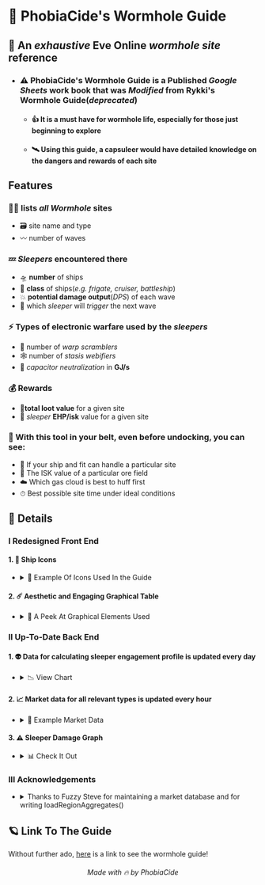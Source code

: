 # 💋 PhobiaCide's Wormhole Guide

## 🌌 An *exhaustive* **Eve Online** *wormhole site* **reference**
  - ### ⚠️ PhobiaCide's Wormhole Guide is a **Published** *Google Sheets* **work book** that was *Modified* from **Rykki's Wormhole Guide**(*deprecated*)
    - #### 👍 It is a **must have** for wormhole life, especially for those just **beginning to explore**
    - #### 🛰 Using this guide, a capsuleer would have detailed knowledge on the dangers and rewards of each site

## Features

### 👨‍🚀 lists *all Wormhole* sites
  - 🗃️ site name and type
  - 〰️ number of waves
### 💤 *Sleepers* encountered there
  - 🛸 **number** of ships
  - 🦀 **class** of ships(*e.g. frigate, cruiser, battleship*)
  - 💥 **potential damage output**(*DPS*) of each wave
  - 🔫 which *sleeper* will *trigger* the next wave
### ⚡ Types of electronic warfare used by the *sleepers* 
  - 🍳 number of *warp scramblers*
  - 🕸️ number of *stasis webifiers* 
  - 🔋 *capacitor neutralization* in **GJ/s**
### 💰 Rewards
  - 💎**total loot value** for a given site 
  - 👾 *sleeper* **EHP/isk** value for a given site
   


### 💺 With this tool in your belt, even before undocking, you can see:

- 🔮 If your ship and fit can handle a particular site
- 💎 The ISK value of a particular ore field
- ☁️ Which gas cloud is best to huff first
- ⏱ Best possible site time under ideal conditions

## 🌠 Details

### I Redesigned Front End

#### 1. 🚀 Ship Icons

  - <details>

    <summary>🎯 Example Of Icons Used In the Guide</summary>

    ![ShipIcons](images/shipIcons.png)

  </details>

#### 2. ☄️ Aesthetic and Engaging Graphical Table

  - <details>

    <summary>🍭 A Peek At Graphical Elements Used</summary>

    ![Graphical Table](images/tableUI.png)

  </details>

### II Up-To-Date Back End

#### 1. 👽 Data for calculating sleeper engagement profile is updated every day

  - <details>

    <summary>📉 View Chart</summary>

    #### Some Key Columns From The Chart:

    |Figure|Definition|
    |------|----------|
    |Scram|Points of scram and range|
    |Web|Quantity of webs and optimal range|
    |Neut|Rate of capacitor neutralization and optimal range|
    |RRep|Rate of remote repair and optimal range|
    |Sig|The signature radius of the ship|
    |Speed|The sleeper's top speed when not at orbit range|
    |Distance|The sleeper's preferred distance at which to orbit|
    |Velocity|The speed the sleeper will burn while orbiting|

    ![Full Table](images/fullTable.png)

  </details>

#### 2. 📈 Market data for all relevant types is updated every hour

  - <details>

    <summary>🧮 Example Market Data</summary>

    ![Market Data](images/marketValues.png)

  </details>

#### 3. ⚠️ Sleeper Damage Graph

  - <details>

    <summary>📊 Check It Out</summary>

    The following graph is included in the guide and is actively calculated based on the data received from esi.evetech.net.

    ![Damage Graph](images/sleeperDamageChart.png)

  </details>

### III Acknowledgements

- <details>

    <summary>Thanks to Fuzzy Steve for maintaining a market database and for writing loadRegionAggregates()</summary>

    ```js
    /**
    * @function
    * @alias loadRegionAggregates()
    * @summary Requests aggregated market data from market.fuzzwork.co.uk for a given list of type Ids
    * @param {array} dirtyTypeIds - must be 2-dimensional
    * @param {number} [regionId = 10000002]
    * @throws Will throw an error if dirtyTypeIds is undefined
    *
    * @returns {array} Market data for the given types
    */
    function loadRegionAggregates(dirtyTypeIds, regionId = 10000002) {
      try {
        if (typeof dirtyTypeIds == `undefined`) {
          throw `Need a list of typeids`;
        }

        const prices = [];
        const cleanTypeIds = [];

        const url = `https://market.fuzzwork.co.uk/aggregates/?region=${regionId}&types=`;
        const options = { method: `get`, payload: `` };

        dirtyTypeIds.forEach(row => {
          row.forEach(cell => {
          if (typeof cell === "number") {
            cleanTypeIds.push(cell);
          }
        });
      });

      prices.push([
        "Buy volume",
        "Buy Weighted Average",
        "Max Buy",
        "Min Buy",
        "Buy Std Dev",
        "Median Buy",
        "Percentile Buy Price",
        "Sell volume",
        "Sell Weighted Average",
        "Max sell",
        "Min Sell",
        "Sell Std Dev",
        "Median Sell",
        "Percentile Sell Price",
      ]);

      function spliceChunks(array, chunkSize) {
        const result = [];
        while (array.length > 0) {
          const chunk = array.splice(0, chunkSize);
          result.push(chunk);
        }
        return result;
      }

      const chunkSize = 100;
      const chunkedArray = spliceChunks(cleanTypeIds, chunkSize);
      chunkedArray.forEach(chunk => {
        Utilities.sleep(Math.random() * 200);
        const urlTypes = chunk.join(",").replace(/,$/, "");
        const json = JSON.parse(
          UrlFetchApp.fetch(url + urlTypes, options).getContentText(),
        );
        if (json) {
          chunk.forEach(entry => {
            const price = [
              parseInt(json[entry].buy.volume),
              parseInt(json[entry].buy.weightedAverage),
              parseFloat(json[entry].buy.max),
              parseFloat(json[entry].buy.min),
              parseFloat(json[entry].buy.stddev),
              parseFloat(json[entry].buy.median),
              parseFloat(json[entry].buy.percentile),
              parseInt(json[entry].sell.volume),
              parseFloat(json[entry].sell.weightedAverage),
              parseFloat(json[entry].sell.max),
              parseFloat(json[entry].sell.min),
              parseFloat(json[entry].sell.stddev),
              parseFloat(json[entry].sell.median),
              parseFloat(json[entry].sell.percentile),
            ];
            prices.push(price);
          });
        }
      });
    } catch (error) {
      // TODO (developer) Handle Exception
      console.error(`loadRegionAggregates() failed with error:
        ${error.message}.`,
      );
    } finally {
      return prices;
    }
  }
  ```
</details>

## 🪐 Link To The Guide

Without further ado, <a href="https://docs.google.com/spreadsheets/d/e/2PACX-1vSskkG0Lr8YTU1Qz1XrXGlIpqnHZsJePh9ipr1e2qUsmfVu8tzn0NNzAOeM7_omWbHxzWtQ5gO7V1SH/pubhtml">here</a> is a link to see the wormhole guide!

<div align="center"><h6>Made with 🔥 by PhobiaCide</h6></div>
